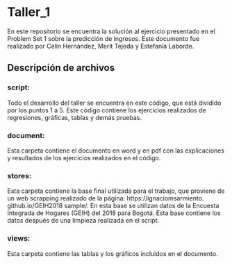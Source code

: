 # Taller_1
En este repositorio se encuentra la solución al ejercicio presentado en el Problem Set 1 sobre la predicción de ingresos. Este documento fue realizado por Celin Hernández, Merit Tejeda y Estefanía Laborde. 

## Descripción de archivos

### script:
Todo el desarrollo del taller se encuentra en este código, que está dividido por los puntos 1 a 5. Este código contiene los ejercicios realizados de regresiones, gráficas, tablas y demás pruebas. 

### document:
Esta carpeta contiene el documento en word y en pdf con las explicaciones y resultados de los ejercicios realizados en el código. 

### stores: 
Esta carpeta contiene la base final utilizada para el trabajo, que proviene de un web scrapping realizado de la página: https://ignaciomsarmiento.
github.io/GEIH2018 sample/. En esta base se utilizan datos de la Encuesta Integrada de Hogares (GEIH) del 2018 para Bogotá. Esta base contiene los datos después de una limpieza realizada en el script. 

### views:
Esta carpeta contiene las tablas y los gráficos incluidos en el documento. 
